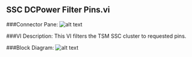 ## **SSC DCPower Filter Pins.vi**
###Connector Pane:
![alt text](/images/DCPower/TSM/SSC%20DCPower%20Filter%20Pins.vic.png "SSC DCPower Filter Pins.vi connector pane")

###VI Description:
This VI filters the TSM SSC cluster to requested pins.

###Block Diagram:
![alt text](/images/DCPower/TSM/SSC%20DCPower%20Filter%20Pins.vid.png "SSC DCPower Filter Pins.vi block diagram")
